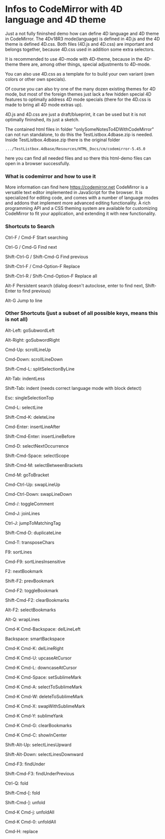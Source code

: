 # Infos to CodeMirror with 4D language and 4D theme
Just a not fully fininshed demo how can define 4D language and 4D theme in CodeMirror.
The 4Dv18R3 mode(language) is defined in 4D.js and the 4D theme is defined 4D.css.
Both files (4D.js and 4D.css) are important and belongs together,
because 4D.css used in addition some extra selectors.

It is recommended to use 4D-mode with 4D-theme,
because in the 4D-theme there are, among other things, special adjustments to 4D-mode.

You can also use 4D.css as a template for to build your own variant (own colors or other own specials).

Of course you can also try one of the many dozen existing themes for 4D mode,
but most of the foreign themes just lack a few hidden special 4D features
to optimally address 4D mode specials (there for the 4D.css is made to bring all 4D mode extras up).

4D.js and 4D.css are just a draft/blueprint,
it can be used but it is not optimally fininshed, its just a sketch.

The contained html files in folder "onlySomeNotesTo4DWithCodeMirror"
can not run standalone, to do this the TestListbox.4dbase.zip is needed.
Inside TestListbox.4dbase.zip there is the original folder
```
.../TestListbox.4dbase/Resources/HTML_Docs/cm/codemirror-5.45.0
```
here you can find all needed files and
so there this html-demo files can open in a browser successfully.

### What is codemirror and how to use it
More information can find here https://codemirror.net
CodeMirror is a versatile text editor implemented in JavaScript for the browser.
It is specialized for editing code, and comes with a number of language modes and addons that implement more advanced editing functionality.
A rich programming API and a CSS theming system are available for customizing CodeMirror
to fit your application, and extending it with new functionality.


### Shortcuts to Search

Ctrl-F / Cmd-F
Start searching

Ctrl-G / Cmd-G
Find next

Shift-Ctrl-G / Shift-Cmd-G
Find previous

Shift-Ctrl-F / Cmd-Option-F
Replace

Shift-Ctrl-R / Shift-Cmd-Option-F
Replace all

Alt-F
Persistent search (dialog doesn't autoclose, enter to find next, Shift-Enter to find previous)

Alt-G
Jump to line


### Other Shortcuts (just a subset of all possible keys, means this is not all)

Alt-Left: goSubwordLeft

Alt-Right: goSubwordRight

Cmd-Up: scrollLineUp

Cmd-Down: scrollLineDown

Shift-Cmd-L: splitSelectionByLine

Alt-Tab: indentLess

Shift-Tab: indent (needs correct language mode with block detect)

Esc: singleSelectionTop

Cmd-L: selectLine

Shift-Cmd-K: deleteLine

Cmd-Enter: insertLineAfter

Shift-Cmd-Enter: insertLineBefore

Cmd-D: selectNextOccurrence

Shift-Cmd-Space: selectScope

Shift-Cmd-M: selectBetweenBrackets

Cmd-M: goToBracket

Cmd-Ctrl-Up: swapLineUp

Cmd-Ctrl-Down: swapLineDown

Cmd-/: toggleComment

Cmd-J: joinLines

Ctrl-J: jumpToMatchingTag

Shift-Cmd-D: duplicateLine

Cmd-T: transposeChars

F9: sortLines

Cmd-F9: sortLinesInsensitive

F2: nextBookmark

Shift-F2: prevBookmark

Cmd-F2: toggleBookmark

Shift-Cmd-F2: clearBookmarks

Alt-F2: selectBookmarks

Alt-Q: wrapLines

Cmd-K Cmd-Backspace: delLineLeft

Backspace: smartBackspace

Cmd-K Cmd-K: delLineRight

Cmd-K Cmd-U: upcaseAtCursor

Cmd-K Cmd-L: downcaseAtCursor

Cmd-K Cmd-Space: setSublimeMark

Cmd-K Cmd-A: selectToSublimeMark

Cmd-K Cmd-W: deleteToSublimeMark

Cmd-K Cmd-X: swapWithSublimeMark

Cmd-K Cmd-Y: sublimeYank

Cmd-K Cmd-G: clearBookmarks

Cmd-K Cmd-C: showInCenter

Shift-Alt-Up: selectLinesUpward

Shift-Alt-Down: selectLinesDownward

Cmd-F3: findUnder

Shift-Cmd-F3: findUnderPrevious

Ctrl-Q: fold

Shift-Cmd-\[: fold

Shift-Cmd-]: unfold

Cmd-K Cmd-j: unfoldAll

Cmd-K Cmd-0: unfoldAll

Cmd-H: replace
